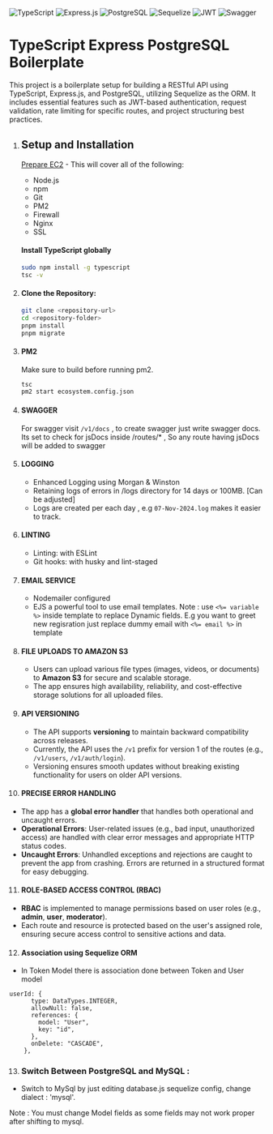 ![TypeScript](https://img.shields.io/badge/TypeScript-000?style=plastic&logo=typescript&logoColor=white&labelColor=000&color=000)
![Express.js](https://img.shields.io/badge/Express.js-efff4b?style=plastic&logo=express&logoColor=black&labelColor=efff4b)
![PostgreSQL](https://img.shields.io/badge/PostgreSQL-316192?style=plastic&logo=postgresql&logoColor=white&labelColor=316192)
![Sequelize](https://img.shields.io/badge/Sequelize-1b469c?style=plastic&logo=sequelize&logoColor=white&labelColor=1b469c)
![JWT](https://img.shields.io/badge/JWT-000000?style=plastic&logo=JSON%20web%20tokens&logoColor=pink&labelColor=000000)
![Swagger](https://img.shields.io/badge/Swagger-85EA2D?style=plastic&logo=swagger&logoColor=black&labelColor=85EA2D)

# TypeScript Express PostgreSQL Boilerplate

This project is a boilerplate setup for building a RESTful API using TypeScript, Express.js, and PostgreSQL, utilizing Sequelize as the ORM. It includes essential features such as JWT-based authentication, request validation, rate limiting for specific routes, and project structuring best practices.

1. ## Setup and Installation

   [Prepare EC2](https://github.com/code-simple/nodejs-on-ec2) - This will cover all of the following:

   - Node.js
   - npm
   - Git
   - PM2
   - Firewall
   - Nginx
   - SSL

   #### Install TypeScript globally

   ```bash
   sudo npm install -g typescript
   tsc -v
   ```

2. #### Clone the Repository:
   ```bash
   git clone <repository-url>
   cd <repository-folder>
   pnpm install
   pnpm migrate
   ```
3. #### PM2

   Make sure to build before running pm2.

   ```bash
   tsc
   pm2 start ecosystem.config.json
   ```

4. #### SWAGGER

   For swagger visit `/v1/docs` , to create swagger just write swagger docs.
   Its set to check for jsDocs inside /routes/\* , So any route having jsDocs will be added to swagger

5. #### LOGGING

   - Enhanced Logging using Morgan & Winston
   - Retaining logs of errors in /logs directory for 14 days or 100MB. [Can be adjusted]
   - Logs are created per each day , e.g `07-Nov-2024.log` makes it easier to track.

6. #### LINTING

   - Linting: with ESLint
   - Git hooks: with husky and lint-staged

7. #### EMAIL SERVICE

   - Nodemailer configured
   - EJS a powerful tool to use email templates.
     Note : use `<%= variable %>` inside template to replace Dynamic fields. E.g you want to greet new regisration just replace dummy email with `<%= email %>` in template

8. #### FILE UPLOADS TO AMAZON S3

   - Users can upload various file types (images, videos, or documents) to **Amazon S3** for secure and scalable storage.
   - The app ensures high availability, reliability, and cost-effective storage solutions for all uploaded files.

9. #### API VERSIONING

   - The API supports **versioning** to maintain backward compatibility across releases.
   - Currently, the API uses the `/v1` prefix for version 1 of the routes (e.g., `/v1/users`, `/v1/auth/login`).
   - Versioning ensures smooth updates without breaking existing functionality for users on older API versions.

10. #### PRECISE ERROR HANDLING

- The app has a **global error handler** that handles both operational and uncaught errors.
- **Operational Errors**: User-related issues (e.g., bad input, unauthorized access) are handled with clear error messages and appropriate HTTP status codes.
- **Uncaught Errors**: Unhandled exceptions and rejections are caught to prevent the app from crashing. Errors are returned in a structured format for easy debugging.

11. #### ROLE-BASED ACCESS CONTROL (RBAC)

- **RBAC** is implemented to manage permissions based on user roles (e.g., **admin**, **user**, **moderator**).
- Each route and resource is protected based on the user's assigned role, ensuring secure access control to sensitive actions and data.

12. #### Association using Sequelize ORM

- In Token Model there is association done between Token and User model

```
userId: {
      type: DataTypes.INTEGER,
      allowNull: false,
      references: {
        model: "User",
        key: "id",
      },
      onDelete: "CASCADE",
    },

```

13. ### Switch Between PostgreSQL and MySQL :

- Switch to MySql by just editing database.js sequelize config, change dialect : 'mysql'.

Note : You must change Model fields as some fields may not work proper after shifting to mysql.
